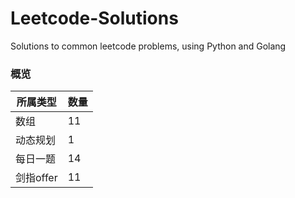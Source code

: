 # Leetcode-Solutions
Solutions to common leetcode problems, using Python and Golang
### 概览

| 所属类型  | 数量 |
| --------- | ---- |
| 数组      | 11   |
| 动态规划  | 1    |
| 每日一题  | 14   |
| 剑指offer | 11   |
